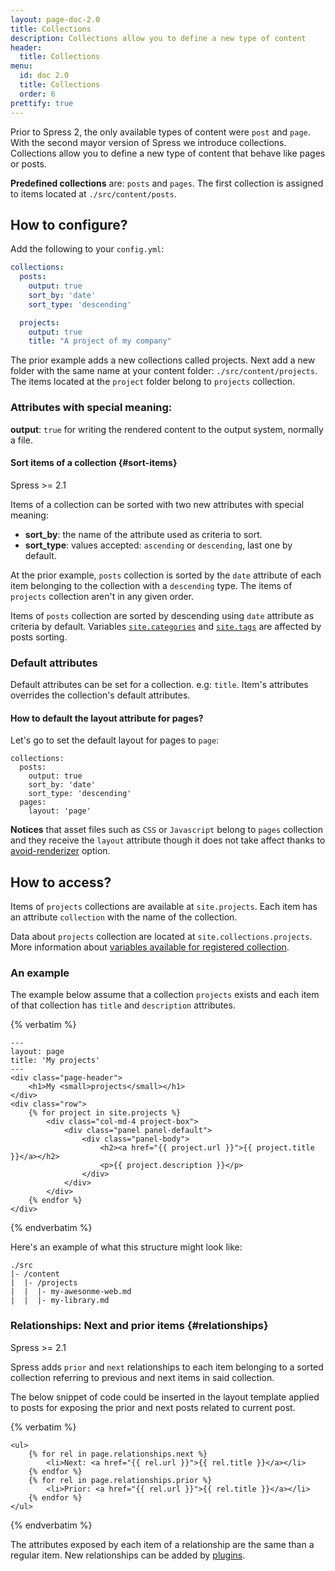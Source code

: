 ```yaml
---
layout: page-doc-2.0
title: Collections
description: Collections allow you to define a new type of content
header:
  title: Collections
menu:
  id: doc 2.0
  title: Collections
  order: 6
prettify: true
---
```

Prior to Spress 2, the only available types of content were `post` and `page`.
With the second mayor version of Spress we introduce collections. Collections
allow you to define a new type of content that behave like pages or posts.

**Predefined collections** are: `posts` and `pages`. The first collection is
assigned to items located at `./src/content/posts`.

## How to configure?

Add the following to your `config.yml`:

```yaml
collections:
  posts:
    output: true
    sort_by: 'date'
    sort_type: 'descending'

  projects:
    output: true
    title: "A project of my company"
```
The prior example adds a new collections called projects. Next add a new folder with the same name
at your content folder: `./src/content/projects`. The items located at the `project` folder belong
to `projects` collection.

### Attributes with special meaning:

**output**: `true` for writing the rendered content to the output system, normally a file.

#### Sort items of a collection {#sort-items}

<span class="label label-success">Spress >= 2.1</span>

Items of a collection can be sorted with two new attributes with special meaning:

* **sort_by**: the name of the attribute used as criteria to sort.
* **sort_type**: values accepted: `ascending` or `descending`, last one by default.

At the prior example, `posts` collection is sorted by the `date` attribute of each item
belonging to the collection with a `descending` type. The items of `projects` collection
aren't in any given order.

Items of `posts` collection are sorted by descending using `date` attribute as criteria by default.
Variables [`site.categories`](/docs/variables/#site-variables) and [`site.tags`](/docs/variables/#site-variables) are affected by posts sorting.

### Default attributes

Default attributes can be set for a collection. e.g: `title`. Item's attributes overrides
the collection's default attributes.

#### How to default the layout attribute for pages?
Let's go to set the default layout for pages to `page`:

```
collections:
  posts:
    output: true
    sort_by: 'date'
    sort_type: 'descending'
  pages:
    layout: 'page'
```

**Notices** that asset files such as `CSS` or `Javascript` belong to `pages` collection
and they receive the `layout` attribute though it does not take affect thanks to
[avoid-renderizer](/docs/themes/#avoid-renderizer-type) option.

## How to access?

Items of `projects` collections are available at `site.projects`. Each item has an attribute
`collection` with the name of the collection.

Data about `projects` collection are located at `site.collections.projects`. More information about
[variables available for registered collection](/docs/variables/#collection-variables).

### An example

The example below assume that a collection `projects` exists and each item of that collection has
`title` and `description` attributes.

{% verbatim %}
```
---
layout: page
title: 'My projects'
---
<div class="page-header">
    <h1>My <small>projects</small></h1>
</div>
<div class="row">
	{% for project in site.projects %}
		<div class="col-md-4 project-box">
			<div class="panel panel-default">
				<div class="panel-body">
					<h2><a href="{{ project.url }}">{{ project.title }}</a></h2>
					<p>{{ project.description }}</p>
				</div>
			</div>
		</div>
	{% endfor %}
</div>
```
{% endverbatim %}

Here's an example of what this structure might look like:

```
./src
|- /content
|  |- /projects
|  |  |- my-awesonme-web.md
|  |  |- my-library.md
```

### Relationships: Next and prior items {#relationships}

<span class="label label-success">Spress >= 2.1</span>

Spress adds `prior` and `next` relationships to each item belonging to a sorted collection
referring to previous and next items in said collection.

The below snippet of code could be inserted in the layout template applied to posts for exposing the prior
and next posts related to current post.

{% verbatim %}
```
<ul>
    {% for rel in page.relationships.next %}
        <li>Next: <a href="{{ rel.url }}">{{ rel.title }}</a></li>
    {% endfor %}
    {% for rel in page.relationships.prior %}
        <li>Prior: <a href="{{ rel.url }}">{{ rel.title }}</a></li>
    {% endfor %}
</ul>
```
{% endverbatim %}

The attributes exposed by each item of a relationship are the same than a regular item.
New relationships can be added by [plugins](/docs/developers/data-sources/#relationships).
